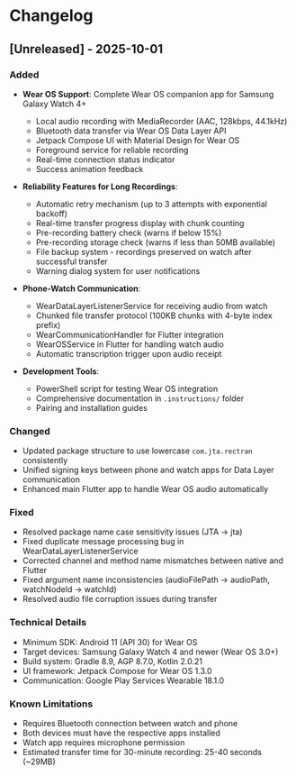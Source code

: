 # Changelog

## [Unreleased] - 2025-10-01

### Added
- **Wear OS Support**: Complete Wear OS companion app for Samsung Galaxy Watch 4+
  - Local audio recording with MediaRecorder (AAC, 128kbps, 44.1kHz)
  - Bluetooth data transfer via Wear OS Data Layer API
  - Jetpack Compose UI with Material Design for Wear OS
  - Foreground service for reliable recording
  - Real-time connection status indicator
  - Success animation feedback

- **Reliability Features for Long Recordings**:
  - Automatic retry mechanism (up to 3 attempts with exponential backoff)
  - Real-time transfer progress display with chunk counting
  - Pre-recording battery check (warns if below 15%)
  - Pre-recording storage check (warns if less than 50MB available)
  - File backup system - recordings preserved on watch after successful transfer
  - Warning dialog system for user notifications

- **Phone-Watch Communication**:
  - WearDataLayerListenerService for receiving audio from watch
  - Chunked file transfer protocol (100KB chunks with 4-byte index prefix)
  - WearCommunicationHandler for Flutter integration
  - WearOSService in Flutter for handling watch audio
  - Automatic transcription trigger upon audio receipt

- **Development Tools**:
  - PowerShell script for testing Wear OS integration
  - Comprehensive documentation in `.instructions/` folder
  - Pairing and installation guides

### Changed
- Updated package structure to use lowercase `com.jta.rectran` consistently
- Unified signing keys between phone and watch apps for Data Layer communication
- Enhanced main Flutter app to handle Wear OS audio automatically

### Fixed
- Resolved package name case sensitivity issues (JTA → jta)
- Fixed duplicate message processing bug in WearDataLayerListenerService
- Corrected channel and method name mismatches between native and Flutter
- Fixed argument name inconsistencies (audioFilePath → audioPath, watchNodeId → watchId)
- Resolved audio file corruption issues during transfer

### Technical Details
- Minimum SDK: Android 11 (API 30) for Wear OS
- Target devices: Samsung Galaxy Watch 4 and newer (Wear OS 3.0+)
- Build system: Gradle 8.9, AGP 8.7.0, Kotlin 2.0.21
- UI framework: Jetpack Compose for Wear OS 1.3.0
- Communication: Google Play Services Wearable 18.1.0

### Known Limitations
- Requires Bluetooth connection between watch and phone
- Both devices must have the respective apps installed
- Watch app requires microphone permission
- Estimated transfer time for 30-minute recording: 25-40 seconds (~29MB)
